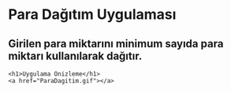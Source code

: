 <h1>Para Dağıtım Uygulaması</h1>
    <h2>
      Girilen para miktarını minimum sayıda para miktarı kullanılarak dağıtır.
    </h2>

    <h1>Uygulama Önizleme</h1>
    <a href="ParaDagitim.gif"></a>
